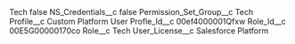 <?xml version="1.0" encoding="UTF-8"?>
<CustomMetadata xmlns="http://soap.sforce.com/2006/04/metadata" xmlns:xsi="http://www.w3.org/2001/XMLSchema-instance" xmlns:xsd="http://www.w3.org/2001/XMLSchema">
    <label>Tech</label>
    <protected>false</protected>
    <values>
        <field>NS_Credentials__c</field>
        <value xsi:type="xsd:boolean">false</value>
    </values>
    <values>
        <field>Permission_Set_Group__c</field>
        <value xsi:type="xsd:string">Tech</value>
    </values>
    <values>
        <field>Profile__c</field>
        <value xsi:type="xsd:string">Custom Platform User</value>
    </values>
    <values>
        <field>Profle_Id__c</field>
        <value xsi:type="xsd:string">00ef4000001Qfxw</value>
    </values>
    <values>
        <field>Role_Id__c</field>
        <value xsi:type="xsd:string">00E5G00000170co</value>
    </values>
    <values>
        <field>Role__c</field>
        <value xsi:type="xsd:string">Tech</value>
    </values>
    <values>
        <field>User_License__c</field>
        <value xsi:type="xsd:string">Salesforce Platform</value>
    </values>
</CustomMetadata>
